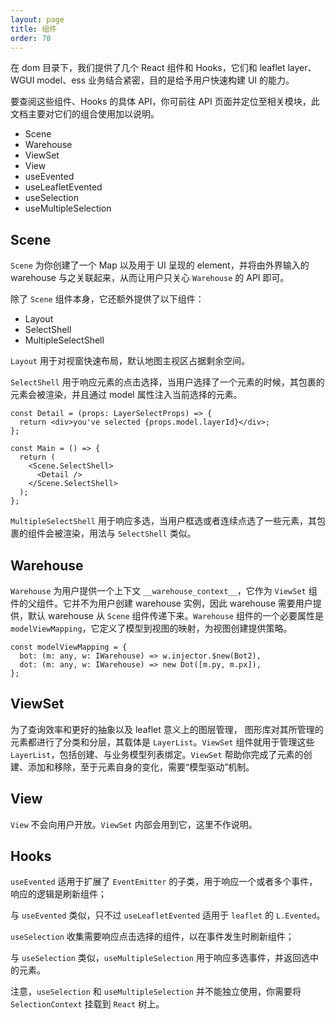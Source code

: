 ```yaml
---
layout: page
title: 组件
order: 70
---
```


在 dom 目录下，我们提供了几个 React 组件和 Hooks，它们和 leaflet layer、WGUI model、ess 业务结合紧密，目的是给予用户快速构建 UI 的能力。

要查阅这些组件、Hooks 的具体 API，你可前往 API 页面并定位至相关模块，此文档主要对它们的组合使用加以说明。

- Scene
- Warehouse
- ViewSet
- View
- useEvented
- useLeafletEvented
- useSelection
- useMultipleSelection

## Scene

`Scene` 为你创建了一个 Map 以及用于 UI 呈现的 element，并将由外界输入的 warehouse 与之关联起来，从而让用户只关心 `Warehouse` 的 API 即可。

除了 `Scene` 组件本身，它还额外提供了以下组件：

- Layout
- SelectShell
- MultipleSelectShell

`Layout` 用于对视窗快速布局，默认地图主视区占据剩余空间。

`SelectShell` 用于响应元素的点击选择，当用户选择了一个元素的时候，其包裹的元素会被渲染，并且通过 model 属性注入当前选择的元素。

```tsx
const Detail = (props: LayerSelectProps) => {
  return <div>you've selected {props.model.layerId}</div>;
};

const Main = () => {
  return (
    <Scene.SelectShell>
      <Detail />
    </Scene.SelectShell>
  );
};
```

`MultipleSelectShell` 用于响应多选，当用户框选或者连续点选了一些元素，其包裹的组件会被渲染，用法与 `SelectShell` 类似。

## Warehouse

`Warehouse` 为用户提供一个上下文 `__warehouse_context__`，它作为 `ViewSet` 组件的父组件。它并不为用户创建 warehouse 实例，因此 warehouse 需要用户提供，默认 warehouse 从 `Scene` 组件传递下来。`Warehouse` 组件的一个必要属性是 `modelViewMapping`，它定义了模型到视图的映射，为视图创建提供策略。

```tsx
const modelViewMapping = {
  bot: (m: any, w: IWarehouse) => w.injector.$new(Bot2),
  dot: (m: any, w: IWarehouse) => new Dot([m.py, m.px]),
};
```

## ViewSet

为了查询效率和更好的抽象以及 leaflet 意义上的图层管理， 图形库对其所管理的元素都进行了分类和分层，其载体是 `LayerList`。`ViewSet` 组件就用于管理这些 `LayerList`，包括创建、与业务模型列表绑定。`ViewSet` 帮助你完成了元素的创建、添加和移除，至于元素自身的变化，需要“模型驱动”机制。

## View

`View` 不会向用户开放。`ViewSet` 内部会用到它，这里不作说明。

## Hooks

`useEvented` 适用于扩展了 `EventEmitter` 的子类，用于响应一个或者多个事件，响应的逻辑是刷新组件；

与 `useEvented` 类似，只不过 `useLeafletEvented` 适用于 `leaflet` 的 `L.Evented`。

`useSelection` 收集需要响应点击选择的组件，以在事件发生时刷新组件；

与 `useSelection` 类似，`useMultipleSelection` 用于响应多选事件，并返回选中的元素。

注意，`useSelection` 和 `useMultipleSelection` 并不能独立使用，你需要将 `SelectionContext` 挂载到 `React` 树上。
